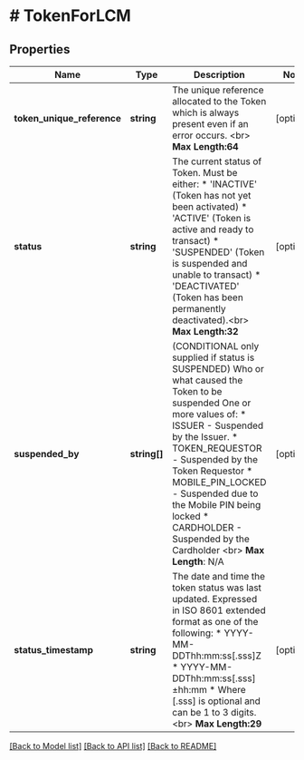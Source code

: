 # # TokenForLCM

## Properties

Name | Type | Description | Notes
------------ | ------------- | ------------- | -------------
**token_unique_reference** | **string** | The unique reference allocated to the Token which is always present even if an error occurs. &lt;br&gt;      __Max Length:64__ | [optional] 
**status** | **string** | The current status of Token. Must be either:    * &#39;INACTIVE&#39; (Token has not yet been activated)  * &#39;ACTIVE&#39; (Token is active and ready to transact)  * &#39;SUSPENDED&#39; (Token is suspended and unable to transact)  * &#39;DEACTIVATED&#39; (Token has been permanently deactivated).&lt;br&gt;      __Max Length:32__ | [optional] 
**suspended_by** | **string[]** | (CONDITIONAL only supplied if status is SUSPENDED) Who or what caused the Token to be suspended One or more values of:     * ISSUER - Suspended by the Issuer.    * TOKEN_REQUESTOR - Suspended by the Token Requestor     * MOBILE_PIN_LOCKED - Suspended due to the Mobile PIN being locked    * CARDHOLDER - Suspended by the Cardholder &lt;br&gt;          __Max Length__: N/A | [optional] 
**status_timestamp** | **string** | The date and time the token status was last updated. Expressed in ISO 8601 extended format as one of the following:     * YYYY-MM-DDThh:mm:ss[.sss]Z    * YYYY-MM-DDThh:mm:ss[.sss]±hh:mm    * Where [.sss] is optional and can be 1 to 3 digits. &lt;br&gt;  __Max Length:29__ | [optional] 

[[Back to Model list]](../../README.md#documentation-for-models) [[Back to API list]](../../README.md#documentation-for-api-endpoints) [[Back to README]](../../README.md)


